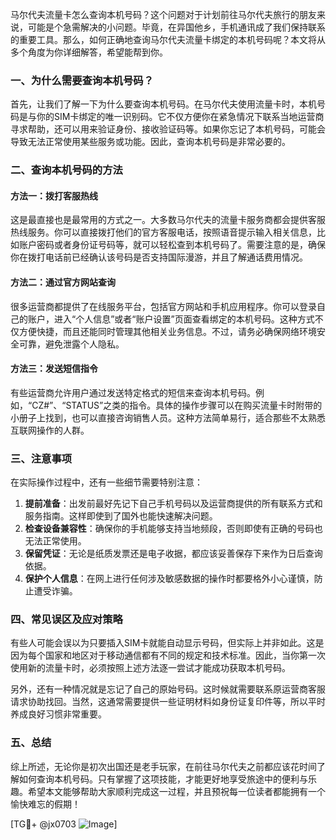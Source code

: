 马尔代夫流量卡怎么查询本机号码？这个问题对于计划前往马尔代夫旅行的朋友来说，可能是个急需解决的小问题。毕竟，在异国他乡，手机通讯成了我们保持联系的重要工具。那么，如何正确地查询马尔代夫流量卡绑定的本机号码呢？本文将从多个角度为你详细解答，希望能帮到你。

### 一、为什么需要查询本机号码？

首先，让我们了解一下为什么要查询本机号码。在马尔代夫使用流量卡时，本机号码是与你的SIM卡绑定的唯一识别码。它不仅方便你在紧急情况下联系当地运营商寻求帮助，还可以用来验证身份、接收验证码等。如果你忘记了本机号码，可能会导致无法正常使用某些服务或功能。因此，查询本机号码是非常必要的。

### 二、查询本机号码的方法

#### 方法一：拨打客服热线
这是最直接也是最常用的方式之一。大多数马尔代夫的流量卡服务商都会提供客服热线服务。你可以直接拨打他们的官方客服电话，按照语音提示输入相关信息，比如账户密码或者身份证号码等，就可以轻松查到本机号码了。需要注意的是，确保你在拨打电话前已经确认该号码是否支持国际漫游，并且了解通话费用情况。

#### 方法二：通过官方网站查询
很多运营商都提供了在线服务平台，包括官方网站和手机应用程序。你可以登录自己的账户，进入“个人信息”或者“账户设置”页面查看绑定的本机号码。这种方式不仅方便快捷，而且还能同时管理其他相关业务信息。不过，请务必确保网络环境安全可靠，避免泄露个人隐私。

#### 方法三：发送短信指令
有些运营商允许用户通过发送特定格式的短信来查询本机号码。例如，“CZ#”、“STATUS”之类的指令。具体的操作步骤可以在购买流量卡时附带的小册子上找到，也可以直接咨询销售人员。这种方法简单易行，适合那些不太熟悉互联网操作的人群。

### 三、注意事项

在实际操作过程中，还有一些细节需要特别注意：

1. **提前准备**：出发前最好先记下自己手机号码以及运营商提供的所有联系方式和服务指南。这样即使到了国外也能快速解决问题。
2. **检查设备兼容性**：确保你的手机能够支持当地频段，否则即使有正确的号码也无法正常使用。
3. **保留凭证**：无论是纸质发票还是电子收据，都应该妥善保存下来作为日后查询依据。
4. **保护个人信息**：在网上进行任何涉及敏感数据的操作时都要格外小心谨慎，防止遭受诈骗。

### 四、常见误区及应对策略

有些人可能会误以为只要插入SIM卡就能自动显示号码，但实际上并非如此。这是因为每个国家和地区对于移动通信都有不同的规定和技术标准。因此，当你第一次使用新的流量卡时，必须按照上述方法逐一尝试才能成功获取本机号码。

另外，还有一种情况就是忘记了自己的原始号码。这时候就需要联系原运营商客服请求协助找回。当然，这通常需要提供一些证明材料如身份证复印件等，所以平时养成良好习惯非常重要。

### 五、总结

综上所述，无论你是初次出国还是老手玩家，在前往马尔代夫之前都应该花时间了解如何查询本机号码。只有掌握了这项技能，才能更好地享受旅途中的便利与乐趣。希望本文能够帮助大家顺利完成这一过程，并且预祝每一位读者都能拥有一个愉快难忘的假期！

[TG💪+ @jx0703 ![Image](https://github.com/user-attachments/assets/dbca1d08-cadb-493c-b0ec-ad6f7a83f270)]